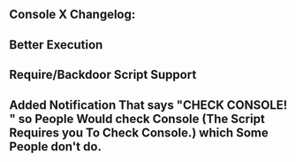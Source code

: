 Console X Changelog:
-
Better Execution
-
Require/Backdoor Script Support
-
Added Notification That says "CHECK CONSOLE! " so People Would check Console (The Script Requires you To Check Console.) which Some People don't do.
-
